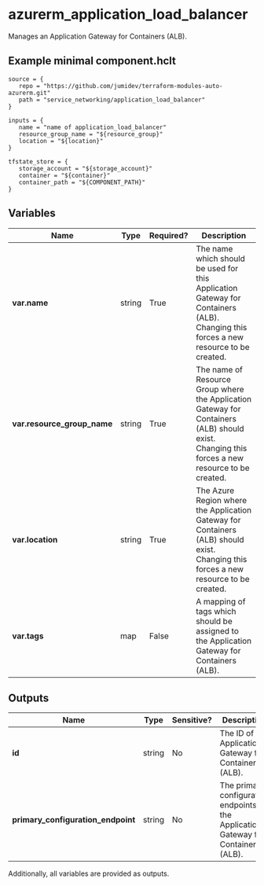 # azurerm_application_load_balancer

Manages an Application Gateway for Containers (ALB).

## Example minimal component.hclt

```hcl
source = {
   repo = "https://github.com/jumidev/terraform-modules-auto-azurerm.git" 
   path = "service_networking/application_load_balancer" 
}

inputs = {
   name = "name of application_load_balancer" 
   resource_group_name = "${resource_group}" 
   location = "${location}" 
}

tfstate_store = {
   storage_account = "${storage_account}" 
   container = "${container}" 
   container_path = "${COMPONENT_PATH}" 
}

```

## Variables

| Name | Type | Required? |  Description |
| ---- | ---- | --------- |  ----------- |
| **var.name** | string | True | The name which should be used for this Application Gateway for Containers (ALB). Changing this forces a new resource to be created. | 
| **var.resource_group_name** | string | True | The name of Resource Group where the Application Gateway for Containers (ALB) should exist. Changing this forces a new resource to be created. | 
| **var.location** | string | True | The Azure Region where the Application Gateway for Containers (ALB) should exist. Changing this forces a new resource to be created. | 
| **var.tags** | map | False | A mapping of tags which should be assigned to the Application Gateway for Containers (ALB). | 



## Outputs

| Name | Type | Sensitive? | Description |
| ---- | ---- | --------- | --------- |
| **id** | string | No  | The ID of the Application Gateway for Containers (ALB). | 
| **primary_configuration_endpoint** | string | No  | The primary configuration endpoints of the Application Gateway for Containers (ALB). | 

Additionally, all variables are provided as outputs.

